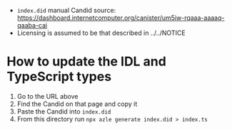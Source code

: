 - `index.did` manual Candid source: https://dashboard.internetcomputer.org/canister/um5iw-rqaaa-aaaaq-qaaba-cai
- Licensing is assumed to be that described in ../../NOTICE

# How to update the IDL and TypeScript types

1. Go to the URL above
2. Find the Candid on that page and copy it
3. Paste the Candid into `index.did`
4. From this directory run `npx azle generate index.did > index.ts`
